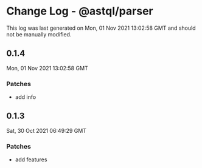 # Change Log - @astql/parser

This log was last generated on Mon, 01 Nov 2021 13:02:58 GMT and should not be manually modified.

## 0.1.4
Mon, 01 Nov 2021 13:02:58 GMT

### Patches

- add info

## 0.1.3
Sat, 30 Oct 2021 06:49:29 GMT

### Patches

- add features

